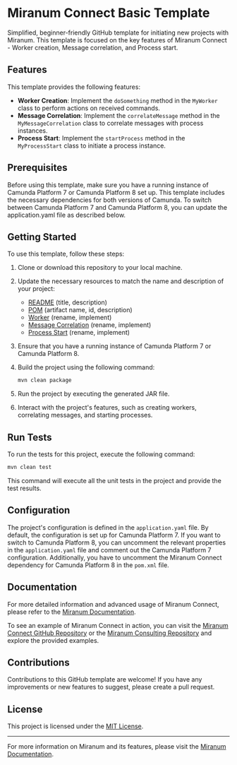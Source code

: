 # Miranum Connect Basic Template

Simplified, beginner-friendly GitHub template for initiating new projects with Miranum. This template is focused on the key features of Miranum Connect - Worker creation, Message correlation, and Process start.

## Features

This template provides the following features:

- **Worker Creation**: Implement the `doSomething` method in the `MyWorker` class to perform actions on received commands.
- **Message Correlation**: Implement the `correlateMessage` method in the `MyMessageCorrelation` class to correlate messages with process instances.
- **Process Start**: Implement the `startProcess` method in the `MyProcessStart` class to initiate a process instance.

## Prerequisites

Before using this template, make sure you have a running instance of Camunda Platform 7 or Camunda Platform 8 set up.
This template includes the necessary dependencies for both versions of Camunda. To switch between Camunda Platform 7
and Camunda Platform 8, you can update the application.yaml file as described below.

## Getting Started

To use this template, follow these steps:

1. Clone or download this repository to your local machine.
2. Update the necessary resources to match the name and description of your project:
    - [README](./README.md) (title, description)
    - [POM](./pom.xml) (artifact name, id, description)
    - [Worker](src/main/java/io/miragon/example/MyWorker.java) (rename, implement)
    - [Message Correlation](src/main/java/io/miragon/example/MyMessageCorrelation.java) (rename, implement)
    - [Process Start](src/main/java/io/miragon/example/MyProcessStart.java) (rename, implement)
3. Ensure that you have a running instance of Camunda Platform 7 or Camunda Platform 8.
4. Build the project using the following command:

   ```bash
   mvn clean package
   ```

5. Run the project by executing the generated JAR file.
6. Interact with the project's features, such as creating workers, correlating messages, and starting processes.
 
## Run Tests
To run the tests for this project, execute the following command:

```bash
mvn clean test
```
This command will execute all the unit tests in the project and provide the test results.


## Configuration

The project's configuration is defined in the `application.yaml` file. By default, the configuration is set up for
Camunda Platform 7. If you want to switch to Camunda Platform 8, you can uncomment the relevant properties in the
`application.yaml` file and comment out the Camunda Platform 7 configuration. 
Additionally, you have to uncomment the Miranum Connect dependency for Camunda Platform 8 in the `pom.xml` file.

## Documentation

For more detailed information and advanced usage of Miranum Connect, please refer to the [Miranum Documentation](https://miranum.com/).

To see an example of Miranum Connect in action, you can visit the
[Miranum Connect GitHub Repository](https://github.com/Miragon/miranum-connect) or the
[Miranum Consulting Repository](https://github.com/Miragon/miranum-consulting) and explore the provided examples.

## Contributions

Contributions to this GitHub template are welcome! If you have any improvements or new features to suggest, please create a pull request.

## License

This project is licensed under the [MIT License](LICENSE).

---

For more information on Miranum and its features, please visit the [Miranum Documentation](https://miranum.com/).